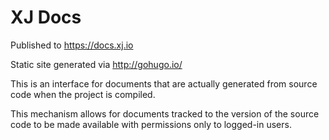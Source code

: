 # XJ Docs

Published to https://docs.xj.io

Static site generated via http://gohugo.io/

This is an interface for documents that are actually generated from source code when the project is compiled.

This mechanism allows for documents tracked to the version of the source code to be made available with permissions only to logged-in users.
